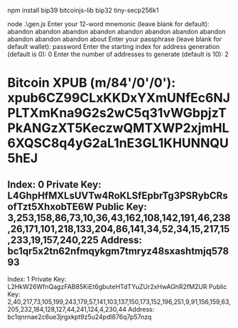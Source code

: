 
npm install bip39 bitcoinjs-lib bip32 tiny-secp256k1


node .\gen.js
Enter your 12-word mnemonic (leave blank for default): abandon abandon abandon abandon abandon abandon abandon abandon abandon abandon abandon about
Enter your passphrase (leave blank for default wallet): password
Enter the starting index for address generation (default is 0): 0
Enter the number of addresses to generate (default is 10): 2

Bitcoin XPUB (m/84'/0'/0'): xpub6CZ99CLxKKDxYXmUNfEc6NJPLTXmKna9G2s2wC5q31vWGbpjzTPkANGzXT5KeczwQMTXWP2xjmHL6XQSC8q4yG2aL1nE3GL1KHUNNQU5hEJ
==================================================
Index: 0
Private Key: L4GhpHfMXLsUVTw4RoKLSfEpbrTg3PSRybCRsofTzt5XhxobTE6W
Public Key: 3,253,158,86,73,10,36,43,162,108,142,191,46,238,26,171,101,218,133,204,86,141,34,52,34,15,217,15,233,19,157,240,225
Address: bc1qr5x2tn62nfmqykgm7tmryz48sxashtmjq57893
--------------------------------------------------
Index: 1
Private Key: L2HkW26WfnQagzFAB85KiEt6gbuteHTdTYuZUr2xHwAGhR2fM2UR
Public Key: 2,40,217,73,105,199,243,179,57,141,103,137,150,173,152,196,251,9,91,156,159,63,205,232,184,128,127,44,241,124,4,230,44
Address: bc1qnrnae2c6ue3jrgxkpt9z5u24pdl876q7p57nzq